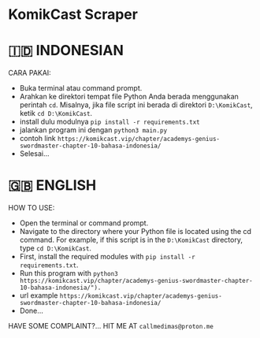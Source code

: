 # KomikCast Scraper

# 🇮🇩 INDONESIAN
CARA PAKAI:
  - Buka terminal atau command prompt.
  - Arahkan ke direktori tempat file Python Anda berada menggunakan perintah `cd`. Misalnya, jika file script ini berada di direktori `D:\KomikCast`, ketik `cd D:\KomikCast`.
  - install dulu modulnya `pip install -r requirements.txt`
  - jalankan program ini dengan `python3 main.py`
  - contoh link `https://komikcast.vip/chapter/academys-genius-swordmaster-chapter-10-bahasa-indonesia/`
  - Selesai...

# 🇬🇧 ENGLISH
HOW TO USE:
  - Open the terminal or command prompt.
  - Navigate to the directory where your Python file is located using the cd command. For example, if this script is in the `D:\KomikCast` directory, type `cd D:\KomikCast`.
  - First, install the required modules with `pip install -r requirements.txt`.
  - Run this program with `python3 https://komikcast.vip/chapter/academys-genius-swordmaster-chapter-10-bahasa-indonesia/").`
  - url example `https://komikcast.vip/chapter/academys-genius-swordmaster-chapter-10-bahasa-indonesia/`
- Done…

HAVE SOME COMPLAINT?... HIT ME AT `callmedimas@proton.me`
